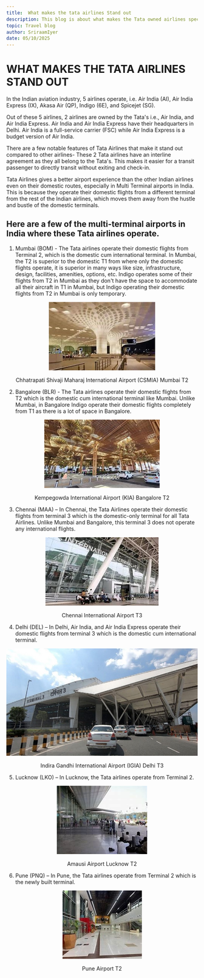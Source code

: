 ```yaml
---
title:  What makes the tata airlines Stand out
description: This blog is about what makes the Tata owned airlines special and unique.
topic: Travel blog
author: SriraamIyer
date: 05/10/2025
---
```

# WHAT MAKES THE TATA AIRLINES STAND OUT
In the Indian aviation industry, 5 airlines operate, i.e. Air India (AI), Air India Express (IX), Akasa Air (QP), Indigo (6E), and Spicejet (SG).

Out of these 5 airlines, 2 airlines are owned by the Tata's i.e., Air India, and Air India Express. Air India and Air India Express have their headquarters in Delhi. Air India is a full-service carrier (FSC) while Air India Express is a budget version of Air India.

There are a few notable features of Tata Airlines that make it stand out compared to other airlines-
These 2 Tata airlines have an interline agreement as they all belong to the Tata's. This makes it easier for a transit passenger to directly transit without exiting and check-in.

Tata Airlines gives a better airport experience than the other Indian airlines even on their domestic routes, especially in Multi Terminal airports in India. This is because they operate their domestic flights from a different terminal from the rest of the Indian airlines, which moves them away from the hustle and bustle of the domestic terminals.

## Here are a few of the multi-terminal airports in India where these Tata airlines operate.
1.	Mumbai (BOM) - The Tata airlines operate their domestic flights from Terminal 2, which is the domestic cum international terminal. In Mumbai, the T2 is superior to the domestic T1 from where only the domestic flights operate, it is superior in many ways like size, infrastructure, design, facilities, amenities, options, etc. Indigo operates some of their flights from T2 in Mumbai as they don't have the space to accommodate all their aircraft in T1 in Mumbai, but Indigo operating their domestic flights from T2 in Mumbai is only temporary.
<p align="center">
  <img src="./media/what-makes-the-tata-airlines-stand-out/csmia-t2.jpg"
<p>
 <p align="center">
Chhatrapati Shivaji Maharaj International Airport (CSMIA) Mumbai T2
</p>

2.	Bangalore (BLR) - The Tata airlines operate their domestic flights from T2 which is the domestic cum international terminal like Mumbai. Unlike Mumbai, in Bangalore Indigo operate their domestic flights completely from T1 as there is a lot of space in Bangalore.
<p align="center">
  <img src="./media/what-makes-the-tata-airlines-stand-out/kiab-t2.jpg"
<p>
 <p align="center">
Kempegowda International Airport (KIA) Bangalore T2
</p>

3.	Chennai (MAA) – In Chennai, the Tata Airlines operate their domestic flights from terminal 3 which is the domestic-only terminal for all Tata Airlines. Unlike Mumbai and Bangalore, this terminal 3 does not operate any international flights.
<p align="center">
  <img src="./media/what-makes-the-tata-airlines-stand-out/maa-t3.jpg"
<p>
  <p align="center">
Chennai International Airport T3
</p>  

4.	Delhi (DEL) – In Delhi, Air India, and Air India Express operate their domestic flights from terminal 3 which is the domestic cum international terminal.
<p align="center">
  <img src="./media/what-makes-the-tata-airlines-stand-out/igia-t3.jpg"
<p>
<p align="center">
Indira Gandhi International Airport (IGIA) Delhi T3
</p>  

5.	Lucknow (LKO) – In Lucknow, the Tata airlines operate from Terminal 2.
<p align="center">
  <img src="./media/what-makes-the-tata-airlines-stand-out/lko-t2.jpg"
<p>
 <p align="center">
Amausi Airport Lucknow T2
</p>

6.	Pune (PNQ) – In Pune, the Tata airlines operate from Terminal 2 which is the newly built terminal.
<p align="center">
  <img src="./media/what-makes-the-tata-airlines-stand-out/pnq-t2.jpg"
<p>
 <p align="center">
Pune Airport T2
</p>
